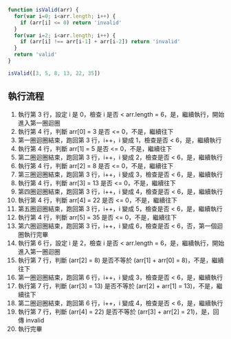 ``` js
function isValid(arr) {
  for(var i=0; i<arr.length; i++) {
    if (arr[i] <= 0) return 'invalid'
  }
  for(var i=2; i<arr.length; i++) {
    if (arr[i] !== arr[i-1] + arr[i-2]) return 'invalid'
  }
  return 'valid'
}

isValid([3, 5, 8, 13, 22, 35])
```

## 執行流程
1. 執行第 3 行，設定 i 是 0，檢查 i 是否 < arr.length = 6，是，繼續執行，開始進入第一圈迴圈
2. 執行第 4 行，判斷 arr[0] = 3 是否 <= 0，不是，繼續往下
3. 第一圈迴圈結束，跑回第 3 行，i++，i 變成 1，檢查是否 < 6，是，繼續執行
4. 執行第 4 行，判斷 arr[1] = 5 是否 <= 0，不是，繼續往下
5. 第二圈迴圈結束，跑回第 3 行，i++，i 變成 2，檢查是否 < 6，是，繼續執行
6. 執行第 4 行，判斷 arr[2] = 8 是否 <= 0，不是，繼續往下
7. 第三圈迴圈結束，跑回第 3 行，i++，i 變成 3，檢查是否 < 6，是，繼續執行
8. 執行第 4 行，判斷 arr[3] = 13 是否 <= 0，不是，繼續往下
9. 第四圈迴圈結束，跑回第 3 行，i++，i 變成 4，檢查是否 < 6，是，繼續執行
10. 執行第 4 行，判斷 arr[4] = 22 是否 <= 0，不是，繼續往下
11. 第五圈迴圈結束，跑回第 3 行，i++，i 變成 5，檢查是否 < 6，是，繼續執行
12. 執行第 4 行，判斷 arr[5] = 35 是否 <= 0，不是，繼續往下
13. 第六圈迴圈結束，跑回第 3 行，i++，i 變成 6，檢查是否 < 6，否，第一個迴圈執行完畢
14. 執行第 6 行，設定 i 是 2，檢查 i 是否 < arr.length = 6，是，繼續執行，開始進入第一圈迴圈
15. 執行第 7 行，判斷 (arr[2] = 8) 是否不等於 (arr[1] + arr[0] = 8)，不是，繼續往下
16. 第一圈迴圈結束，跑回第 6 行，i++，i 變成 3，檢查是否 < 6，是，繼續執行
17. 執行第 7 行，判斷 (arr[3] = 13) 是否不等於 (arr[2] + arr[1] = 13)，不是，繼續往下
18. 第二圈迴圈結束，跑回第 6 行，i++，i 變成 4，檢查是否 < 6，是，繼續執行
19. 執行第 7 行，判斷 (arr[4] = 22) 是否不等於 (arr[3] + arr[2] = 21)，是，回傳 invalid
20. 執行完畢
